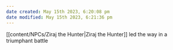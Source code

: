 ```yaml
---
date created: May 15th 2023, 6:20:08 pm
date modified: May 15th 2023, 6:21:36 pm
---
```


[[content/NPCs/Ziraj the Hunter|Ziraj the Hunter]] led the way in a triumphant battle
